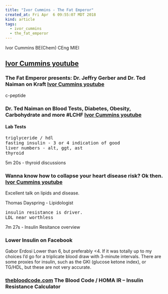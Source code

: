 ```yaml
---
title: "Ivor Cummins - The Fat Emperor"
created_at: Fri Apr  6 09:55:07 MDT 2018
kind: article
tags:
  - ivor_cummins
  - the_fat_emperor
---
```


Ivor Cummins BE(Chem) CEng MIEI

<h2>
  <a href="https://www.youtube.com/watch?time_continue=2&v=193BP6aORwY" target="_blank">Ivor Cummins youtube</a>
</h2>

<h3>
  The Fat Emperor presents: Dr. Jeffry Gerber and Dr. Ted Naiman on Kraft
  <a href="https://www.youtube.com/watch?time_continue=2&v=193BP6aORwY" target="_blank">Ivor Cummins youtube</a>
</h3>

c-peptide

<h3>
  Dr. Ted Naiman on Blood Tests, Diabetes, Obesity, Carbohydrate and more #LCHF
  <a href="https://www.youtube.com/watch?v=YOoKd1QUD1c" target="_blank">Ivor Cummins youtube</a>
</h3>

<h4>Lab Tests</h4>

<pre>
triglyceride / hdl
fasting insulin - 3 or 4 indication of good
liver numbers - alt, ggt, ast
thyroid
</pre>

5m 20s - thyroid discussions

<h3>
  Wanna know how to collapse your heart disease risk? Ok then.
  <a href="https://www.youtube.com/watch?v=UZoQiDaWnuE" target="_blank">Ivor Cummins youtube</a>
</h3>

Excellent talk on lipids and disease.

Thomas Dayspring - Lipidologist

<pre>
insulin resistance is driver.
LDL near worthless
</pre>

7m 27s - Insulin Resitance overview

<h3>Lower Insulin on Facebook</h3>

Gabor Erdosi Lower than 6, but preferably <4.
If it was totally up to my choices I’d go for a triplicate blood draw with 3-minute intervals.
There are some proxies for insulin, such as the GKI (glucose ketone index), or TG/HDL, but these are not very accurate.

<h3>
  <a href="https://www.thebloodcode.com/homa-ir-calculator/" target="_blank">thebloodcode.com</a>
  The Blood Code / HOMA IR – Insulin Resistance Calculator
</h3>


<!--
html boilerplate
<a href="" target="_blank"></a>
<a name=""></a>
<img src="" width="400px">
<ul>
  <li></li>
</ul>
<pre>
</pre>
<p style="margin-bottom: 2em;"></p>
<hr style="border: 0; height: 3px; background: #333; background-image: linear-gradient(to right, #ccc, #333, #ccc);">
<pre><code>
</code></pre>
<math xmlns='http://www.w3.org/1998/Math/MathML' display='block'>
</math>
-->
